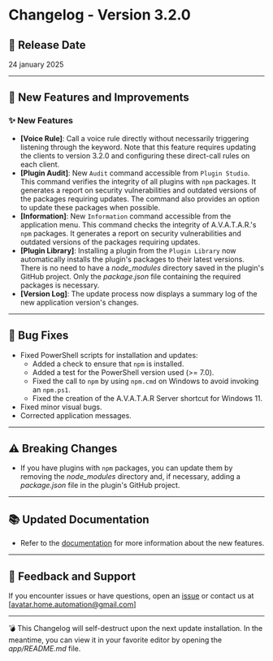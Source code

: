 # Changelog - Version 3.2.0

## 📅 Release Date
24 january 2025

---

## 🚀 New Features and Improvements

### ✨ New Features
- **[Voice Rule]**: Call a voice rule directly without necessarily triggering listening through the keyword. Note that this feature requires updating the clients to version 3.2.0 and configuring these direct-call rules on each client.  
- **[Plugin Audit]**: New `Audit` command accessible from `Plugin Studio`. This command verifies the integrity of all plugins with `npm` packages. It generates a report on security vulnerabilities and outdated versions of the packages requiring updates. The command also provides an option to update these packages when possible.  
- **[Information]**: New `Information` command accessible from the application menu. This command checks the integrity of A.V.A.T.A.R.'s `npm` packages. It generates a report on security vulnerabilities and outdated versions of the packages requiring updates.  
- **[Plugin Library]**: Installing a plugin from the `Plugin Library` now automatically installs the plugin's packages to their latest versions. There is no need to have a _node_modules_ directory saved in the plugin's GitHub project. Only the _package.json_ file containing the required packages is necessary.  
- **[Version Log]**: The update process now displays a summary log of the new application version's changes.  

---

## 🐞 Bug Fixes
- Fixed PowerShell scripts for installation and updates:  
  - Added a check to ensure that `npm` is installed.  
  - Added a test for the PowerShell version used (>= 7.0).  
  - Fixed the call to `npm` by using `npm.cmd` on Windows to avoid invoking an `npm.ps1`.  
  - Fixed the creation of the A.V.A.T.A.R Server shortcut for Windows 11.  
- Fixed minor visual bugs.  
- Corrected application messages.

---

## ⚠️ Breaking Changes
- If you have plugins with `npm` packages, you can update them by removing the _node_modules_ directory and, if necessary, adding a _package.json_ file in the plugin's GitHub project.  


---

## 📚 Updated Documentation
- Refer to the [documentation](https://avatar-home-automation.github.io/docs/) for more information about the new features.  


---

## 📩 Feedback and Support
If you encounter issues or have questions, open an [issue](https://github.com/Avatar-Home-Automation/A.V.A.T.A.R-Server/issues) or contact us at [avatar.home.automation@gmail.com]

---

💣 This Changelog will self-destruct upon the next update installation. In the meantime, you can view it in your favorite editor by opening the _app/README.md_ file.

<br><br>